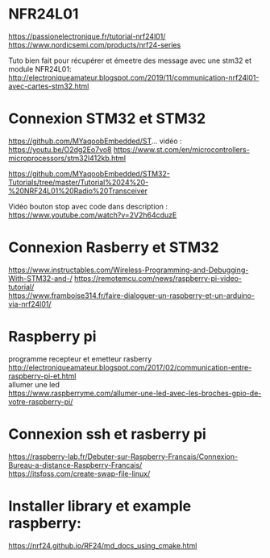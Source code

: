 # NFR24L01

https://passionelectronique.fr/tutorial-nrf24l01/
https://www.nordicsemi.com/products/nrf24-series

Tuto bien fait pour récupérer et émeetre des message avec une stm32 et module NFR24L01:
http://electroniqueamateur.blogspot.com/2019/11/communication-nrf24l01-avec-cartes-stm32.html

# Connexion STM32 et STM32
https://github.com/MYaqoobEmbedded/ST...
vidéo : https://youtu.be/O2dg2Eo7vo8
https://www.st.com/en/microcontrollers-microprocessors/stm32l412kb.html

https://github.com/MYaqoobEmbedded/STM32-Tutorials/tree/master/Tutorial%2024%20-%20NRF24L01%20Radio%20Transceiver

Vidéo bouton stop avec code dans description : https://www.youtube.com/watch?v=2V2h64cduzE 

# Connexion Rasberry et STM32
https://www.instructables.com/Wireless-Programming-and-Debugging-With-STM32-and-/
https://remotemcu.com/news/raspberry-pi-video-tutorial/  
https://www.framboise314.fr/faire-dialoguer-un-raspberry-et-un-arduino-via-nrf24l01/  

# Raspberry pi
programme recepteur et emetteur rasberry  
http://electroniqueamateur.blogspot.com/2017/02/communication-entre-raspberry-pi-et.html  
allumer une led  
https://www.raspberryme.com/allumer-une-led-avec-les-broches-gpio-de-votre-raspberry-pi/  

# Connexion ssh et rasberry pi
https://raspberry-lab.fr/Debuter-sur-Raspberry-Francais/Connexion-Bureau-a-distance-Raspberry-Francais/  
https://itsfoss.com/create-swap-file-linux/  


# Installer library et example raspberry:
https://nrf24.github.io/RF24/md_docs_using_cmake.html  
